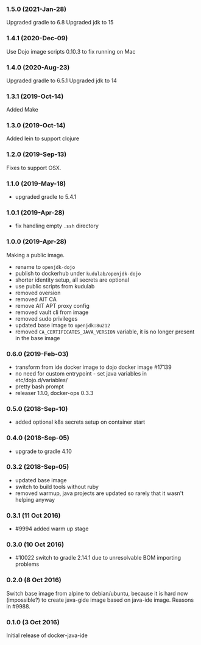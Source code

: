 ### 1.5.0 (2021-Jan-28)
Upgraded gradle to 6.8
Upgraded jdk to 15

### 1.4.1 (2020-Dec-09)

Use Dojo image scripts 0.10.3 to fix running on Mac

### 1.4.0 (2020-Aug-23)
Upgraded gradle to 6.5.1
Upgraded jdk to 14

### 1.3.1 (2019-Oct-14)
Added Make

### 1.3.0 (2019-Oct-14)
Added lein to support clojure

### 1.2.0 (2019-Sep-13)
Fixes to support OSX.

### 1.1.0 (2019-May-18)
 * upgraded gradle to 5.4.1

### 1.0.1 (2019-Apr-28)

* fix handling empty `.ssh` directory

### 1.0.0 (2019-Apr-28)

Making a public image.
 * rename to `openjdk-dojo`
 * publish to dockerhub under `kudulab/openjdk-dojo`
 * shorter identity setup, all secrets are optional
 * use public scripts from kudulab
 * removed oversion
 * removed AIT CA
 * remove AIT APT proxy config
 * removed vault cli from image
 * removed sudo privileges
 * updated base image to `openjdk:8u212`
 * removed `CA_CERTIFICATES_JAVA_VERSION` variable, it is no longer present in the base image

### 0.6.0 (2019-Feb-03)

* transform from ide docker image to dojo docker image #17139
* no need for custom entrypoint - set java variables in etc/dojo.d/variables/
* pretty bash prompt
* releaser 1.1.0, docker-ops 0.3.3

### 0.5.0 (2018-Sep-10)

 * added optional k8s secrets setup on container start

### 0.4.0 (2018-Sep-05)

 * upgrade to gradle 4.10

### 0.3.2 (2018-Sep-05)

 * updated base image
 * switch to build tools without ruby
 * removed warmup, java projects are updated so rarely that it wasn't helping anyway

### 0.3.1 (11 Oct 2016)

* #9994 added warm up stage

### 0.3.0 (10 Oct 2016)

* #10022 switch to gradle 2.14.1 due to unresolvable BOM importing problems

### 0.2.0 (8 Oct 2016)

Switch base image from alpine to debian/ubuntu, because it is hard now (impossible?)
 to create java-gide image based on java-ide image. Reasons in #9988.

### 0.1.0 (3 Oct 2016)

Initial release of docker-java-ide
